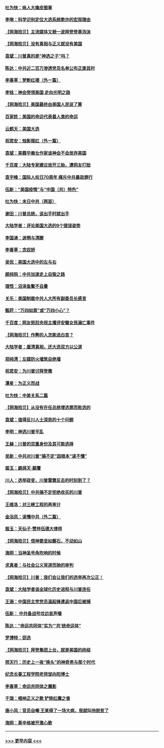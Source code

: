 #### [吐为快：咏人大橡皮图章](../pages/nsc993/n12624470.md?t=12162251) 
#### [李琳：科学识别定位大选系统欺诈的宏观理由](../pages/nsc993/n12624340.md?t=12162251) 
#### [【网海拾贝】主流媒体又掀一波拜登登基泡沫](../pages/nsc993/n12624000.md?t=12162251) 
#### [【网海拾贝】没有真相与正义就没有美国](../pages/nsc993/n12621885.md?t=12162251) 
#### [袁斌：川普真的是“神选之子”吗？](../pages/nsc993/n12621749.md?t=12162251) 
#### [陈达：中共近二百万渗透党员名单公布正逢其时](../pages/nsc993/n12620870.md?t=12162251) 
#### [李春草：梦断红楼（外一篇）](../pages/nsc993/n12619122.md?t=12162251) 
#### [李铭：神会带领美国 走向光明之路](../pages/nsc993/n12618584.md?t=12162251) 
#### [【网海拾贝】美国最终由美国人民说了算](../pages/nsc993/n12617255.md?t=12162251) 
#### [百家姓：美国的命运代表着人类的命运](../pages/nsc993/n12615838.md?t=12162251) 
#### [云鹤天：美国大选](../pages/nsc993/n12615994.md?t=12162251) 
#### [祝君安：烛影摇红（外一篇）](../pages/nsc993/n12615975.md?t=12162251) 
#### [袁斌：美籍华裔女作家谈神会不会放弃美国](../pages/nsc993/n12615263.md?t=12162251) 
#### [千百度：大陆专家建议放开三胎，遭网友打脸](../pages/nsc993/n12614456.md?t=12162251) 
#### [袁宇峰：国际人权日70周年 痛斥中共暴政罪行](../pages/nsc993/n12611965.md?t=12162251) 
#### [伍新：“美国疫情”与“中国（共）特色”](../pages/nsc993/n12611463.md?t=12162251) 
#### [吐为快：末日中共（两首）](../pages/nsc993/n12611461.md?t=12162251) 
#### [谢田：川普总统，该出手时就出手](../pages/nsc993/n12610905.md?t=12162251) 
#### [大陆学者：评论美国大选的9个错误姿势](../pages/nsc993/n12609586.md?t=12162251) 
#### [李国涛：迷惘与清醒](../pages/nsc993/n12607532.md?t=12162251) 
#### [李春草：念奴娇](../pages/nsc993/n12607083.md?t=12162251) 
#### [吴侃：美国大选中的左与右](../pages/nsc993/n12607054.md?t=12162251) 
#### [颜纯钩：中共加速走上自毁之路](../pages/nsc993/n12606473.md?t=12162251) 
#### [理悟：沼泽鱼鳖不自量](../pages/nsc993/n12606454.md?t=12162251) 
#### [关乐：美国制裁中共人大所有副委员长感言](../pages/nsc993/n12606442.md?t=12162251) 
#### [甄莳：“万四如意”或“万四小心”？](../pages/nsc993/n12606091.md?t=12162251) 
#### [千百度：网友怒怼央视主播评安徽女孩溺亡事件](../pages/nsc993/n12605370.md?t=12162251) 
#### [【网海拾贝】作弊的人怎能进白宫？](../pages/nsc993/n12603546.md?t=12162251) 
#### [大陆学者：厘清真相，还大选双方以公道](../pages/nsc993/n12603475.md?t=12162251) 
#### [郑纯清：左媒防火墙筑自绝墙](../pages/nsc993/n12602226.md?t=12162251) 
#### [祝君安：为川普讨拜登檄](../pages/nsc993/n12602199.md?t=12162251) 
#### [潭星：为正义而战](../pages/nsc993/n12600926.md?t=12162251) 
#### [吐为快：中美关系二篇](../pages/nsc993/n12600908.md?t=12162251) 
#### [【网海拾贝】从没有在任总统增选票而败选的](../pages/nsc993/n12600435.md?t=12162251) 
#### [袁斌：值得反川人士深思的十个问题](../pages/nsc993/n12600332.md?t=12162251) 
#### [李明：神选川普平乱](../pages/nsc993/n12599751.md?t=12162251) 
#### [王赫：川普的双重身份及其可能选择](../pages/nsc993/n12599723.md?t=12162251) 
#### [吴新：中共对川普“搞不定”因根本“读不懂”](../pages/nsc993/n12599502.md?t=12162251) 
#### [振玉：鹧鸪天‧颠覆](../pages/nsc993/n12599494.md?t=12162251) 
#### [川人：选举政变，川普雷霆反击的时刻到了？](../pages/nsc993/n12599291.md?t=12162251) 
#### [【网海拾贝】中共搞不定拒绝收买的川普](../pages/nsc993/n12598955.md?t=12162251) 
#### [王维洛：对三峡工程的再审计](../pages/nsc993/n12598436.md?t=12162251) 
#### [金浴凤：读懂中共（外二篇）](../pages/nsc993/n12597943.md?t=12162251) 
#### [振玉：天仙子‧赞林伍德大律师](../pages/nsc993/n12597929.md?t=12162251) 
#### [【网海拾贝】信神要坚如磐石，不动如山](../pages/nsc993/n12597901.md?t=12162251) 
#### [海网：当神圣号角吹响的时候](../pages/nsc993/n12595891.md?t=12162251) 
#### [求真者：与社会公义背道而驰的审判](../pages/nsc993/n12595868.md?t=12162251) 
#### [【网海拾贝】川普：我们会让我们的选举再次公正！](../pages/nsc993/n12594930.md?t=12162251) 
#### [袁斌：大陆学者谈全球化历史进程与川普连任](../pages/nsc993/n12594690.md?t=12162251) 
#### [王涵：中国民主党党员温起锋遣返中国后被捕](../pages/nsc993/n12594540.md?t=12162251) 
#### [伍新： 中共备战号坟边哀声嚎](../pages/nsc993/n12593086.md?t=12162251) 
#### [陈达：“命运共同体”实为“‘共’统命运体”](../pages/nsc993/n12590865.md?t=12162251) 
#### [罗博特：窃选](../pages/nsc993/n12590619.md?t=12162251) 
#### [【网海拾贝】拜登集团上台，就是美国的终结](../pages/nsc993/n12589725.md?t=12162251) 
#### [邢天行：历史上一夜“换头”的神奇男与那个时代](../pages/nsc993/n12589424.md?t=12162251) 
#### [纪念长春工程学院老师邹向阳博士](../pages/nsc993/n12585390.md?t=12162251) 
#### [李春草：命运共同体之魔影](../pages/nsc993/n12585026.md?t=12162251) 
#### [千瑞：唱响正义之歌 铲除红魔之害](../pages/nsc993/n12585002.md?t=12162251) 
#### [唐小风：官员自嘲 王某得了一场大病，我就叫他脱贫了](../pages/nsc993/n12584981.md?t=12162251) 
#### [海网：基辛格被开激心歌](../pages/nsc993/n12584946.md?t=12162251) 

----
#### [ >>> 更早内容 <<< ](../indexes/nsc993-earlier.md)
